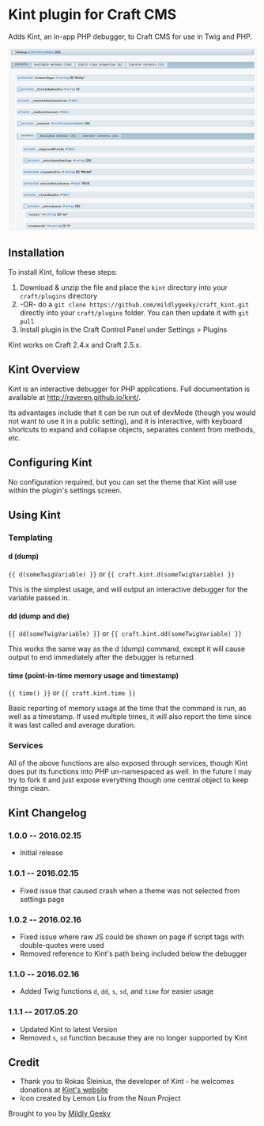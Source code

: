 # Kint plugin for Craft CMS

Adds Kint, an in-app PHP debugger, to Craft CMS for use in Twig and PHP.

![Screenshot](kint/resources/screenshots/screenshot.png)

## Installation

To install Kint, follow these steps:

1. Download & unzip the file and place the `kint` directory into your `craft/plugins` directory
2.  -OR- do a `git clone https://github.com/mildlygeeky/craft_kint.git` directly into your `craft/plugins` folder.  You can then update it with `git pull`
3. Install plugin in the Craft Control Panel under Settings > Plugins

Kint works on Craft 2.4.x and Craft 2.5.x.

## Kint Overview

Kint is an interactive debugger for PHP applications. Full documentation is available at http://raveren.github.io/kint/.

Its advantages include that it can be run out of devMode (though you would not want to use it in a public setting), and
it is interactive, with keyboard shortcuts to expand and collapse objects, separates content from methods, etc.

## Configuring Kint

No configuration required, but you can set the theme that Kint will use within the plugin's settings screen.

## Using Kint

### Templating

#### d (dump)

`{{ d(someTwigVariable) }}` or `{{ craft.kint.d(someTwigVariable) }}`

This is the simplest usage, and will output an interactive debugger for the variable passed in.

#### dd (dump and die)

`{{ dd(someTwigVariable) }}` or `{{ craft.kint.dd(someTwigVariable) }}`

This works the same way as the d (dump) command, except it will cause output to end immediately after the debugger is returned.

#### time (point-in-time memory usage and timestamp)

`{{ time() }}` or `{{ craft.kint.time }}`

Basic reporting of memory usage at the time that the command is run, as well as a timestamp. If used multiple times,
it will also report the time since it was last called and average duration.

### Services

All of the above functions are also exposed through services, though Kint does put its functions
into PHP un-namespaced as well. In the future I may try to fork it and just expose everything though
one central object to keep things clean.

## Kint Changelog

### 1.0.0 -- 2016.02.15

* Initial release

### 1.0.1 -- 2016.02.15

* Fixed issue that caused crash when a theme was not selected from settings page

### 1.0.2 -- 2016.02.16

* Fixed issue where raw JS could be shown on page if script tags with double-quotes were used
* Removed reference to Kint's path being included below the debugger

### 1.1.0 -- 2016.02.16

* Added Twig functions `d`, `dd`, `s`, `sd`, and `time` for easier usage

### 1.1.1 -- 2017.05.20

* Updated Kint to latest Version
* Removed `s`, `sd` function because they are no longer supported by Kint

## Credit

* Thank you to Rokas Šleinius, the developer of Kint - he welcomes donations at [Kint's website](http://raveren.github.io/kint/)
* Icon created by Lemon Liu from the Noun Project

Brought to you by [Mildly Geeky](https://www.mildlygeeky.com)
